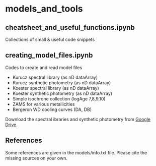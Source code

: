 # models_and_tools

## cheatsheet_and_useful_functions.ipynb
Collections of small & useful code snippets

## creating_model_files.ipynb
Codes to create and read model files
- Kurucz spectral library (as nD dataArray)
- Kurucz synthetic photometry (as nD dataArray)
- Koester spectral library (as nD dataArray)
- Koester synthetic photometry (as nD dataArray)
- Simple isochrone collection (logAge 7,8,9,10)
- ZAMS for various metallicities
- Bergeron WD cooling curves (DA, DB)

Download the spectral ibraries and synthetic photometry from [Google Drive](https://drive.google.com/drive/folders/1UdpMiPVj-q91IpcmcLBmSXmYh_iDgwTq?usp=sharing).

## References
Some references are given in the models/info.txt file. Please cite the missing sources on your own.
